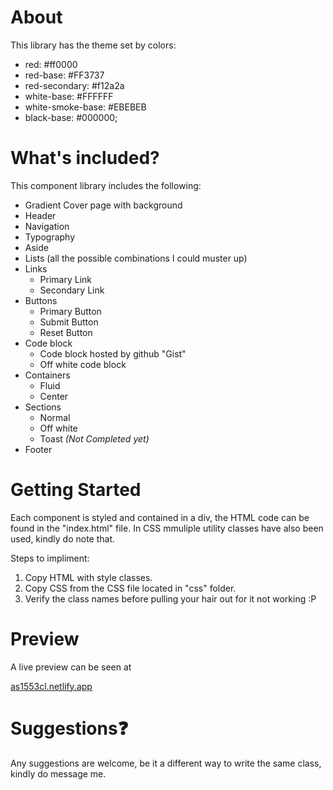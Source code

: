 # About
 This library has the theme set by colors:
- red: #ff0000
- red-base: #FF3737
- red-secondary: #f12a2a
- white-base: #FFFFFF
- white-smoke-base: #EBEBEB
- black-base: #000000;

# What's included?
This component library includes the following:
- Gradient Cover page with background
- Header
- Navigation
- Typography
- Aside
- Lists (all the possible combinations I could muster up)
- Links
    - Primary Link
    - Secondary Link
- Buttons
    - Primary Button
    - Submit Button
    - Reset Button
- Code block
    - Code block hosted by github "Gist"
    - Off white code block
- Containers
    - Fluid
    - Center 
- Sections
    - Normal
    - Off white
    - Toast *(Not Completed yet)*
- Footer

# Getting Started
Each component is styled and contained in a div, the HTML code can be found in the "index.html" file. In CSS mmuliple utility classes have also been used, kindly do note that.

Steps to impliment:
1. Copy HTML with style classes.
2. Copy CSS from the CSS file located in "css" folder.
3. Verify the class names before pulling your hair out for it not working :P

# Preview
A live preview can be seen at 

[as1553cl.netlify.app](https://as1553cl.netlify.app)

# Suggestions❓
Any suggestions are welcome, be it a different way to write the same class, kindly do message me.